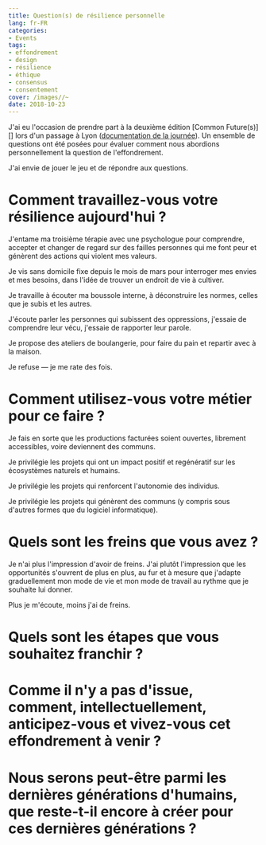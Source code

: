 ```yaml
---
title: Question(s) de résilience personnelle
lang: fr-FR
categories:
- Events
tags:
- effondrement
- design
- résilience
- éthique
- consensus
- consentement
cover: /images//~
date: 2018-10-23
---
```


J'ai eu l'occasion de prendre part à la deuxième édition [Common Future(s)][] lors d'un passage à Lyon ([documentation de la journée][pad-edition2]). Un ensemble de questions ont été posées pour évaluer comment nous abordions personnellement la question de l'effondrement.

J'ai envie de jouer le jeu et de répondre aux questions.

<!--more-->

# Comment travaillez-vous votre résilience aujourd'hui ?

J'entame ma troisième térapie avec une psychologue pour comprendre, accepter et changer de regard sur des failles personnes qui me font peur et génèrent des actions qui violent mes valeurs.

Je vis sans domicile fixe depuis le mois de mars pour interroger mes envies et mes besoins, dans l'idée de trouver un endroit de vie à cultiver.

Je travaille à écouter ma boussole interne, à déconstruire les normes, celles que je subis et les autres.

J'écoute parler les personnes qui subissent des oppressions, j'essaie de comprendre leur vécu, j'essaie de rapporter leur parole.

Je propose des ateliers de boulangerie, pour faire du pain et repartir avec à la maison.

Je refuse — je me rate des fois.

# Comment utilisez-vous votre métier pour ce faire ?

Je fais en sorte que les productions facturées soient ouvertes, librement accessibles, voire deviennent des communs.

Je privilégie les projets qui ont un impact positif et regénératif sur les écosystèmes naturels et humains.

Je privilégie les projets qui renforcent l'autonomie des individus.

Je privilégie les projets qui génèrent des communs (y compris sous d'autres formes que du logiciel informatique).

# Quels sont les freins que vous avez ?

Je n'ai plus l'impression d'avoir de freins.
J'ai plutôt l'impression que les opportunités s'ouvrent de plus en plus, au fur et à mesure que j'adapte graduellement mon mode de vie et mon mode de travail au rythme que je souhaite lui donner.

Plus je m'écoute, moins j'ai de freins.

# Quels sont les étapes que vous souhaitez franchir ?

# Comme il n'y a pas d'issue, comment, intellectuellement, anticipez-vous et vivez-vous cet effondrement à venir ?

# Nous serons peut-être parmi les dernières générations d'humains, que reste-t-il encore à créer pour ces dernières générations ?


[Common Futures]: https://mastodon.social/@commonfutures
[pad-edition2]: https://mypads.framapad.org/mypads/?/mypads/group/common-futures-p683g7rp/pad/view/common-futures-2e-journee-de-rencontre-3n85g727
